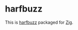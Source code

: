 # harfbuzz

This is [harfbuzz](https://harfbuzz.github.io/) packaged for [Zig](https://ziglang.org/).

